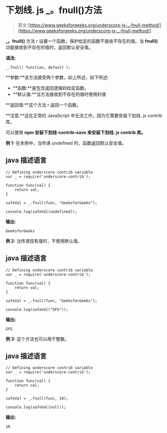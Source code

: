 # 下划线. js _。fnull()方法

> 原文:[https://www.geeksforgeeks.org/underscore-js-_-fnull-method/](https://www.geeksforgeeks.org/underscore-js-_-fnull-method/)

**_。fnull()** 方法 r 设置一个函数，保护给定的函数不接收不存在的值。当 **fnull()** 功能接收到不存在的值时，返回默认安全值。

**语法:**

```
_.fnull( function, default );

```

**参数:**该方法接受两个参数，如上所述，如下所述:

*   **函数:**是包含返回逻辑的给定函数。
*   **默认值:**当方法接收到不存在的值时使用的值

**返回值:**这个方法 r 返回一个函数。

**注意:**这在正常的 JavaScript 中无法工作，因为它需要安装下划线. js contrib 库。

可以使用 **npm 安装下划线-contrib–save 来安装下划线. js contrib 库。**

**例 1:** 在本例中，当传递 undefined 时，函数返回默认安全值。

## java 描述语言

```
// Defining underscore contrib variable
var _ = require('underscore-contrib'); 

function func(val) {
    return val;
}

safeVal = _.fnull(func, "GeeksforGeeks");

console.log(safeVal(undefined));
```

**输出:**

```
GeeksforGeeks

```

**例 2:** 当传递现有值时，不使用默认值。

## java 描述语言

```
// Defining underscore contrib variable
var _ = require('underscore-contrib'); 

function func(val) {
    return val;
}

safeVal = _.fnull(func, "GeeksforGeeks");

console.log(safeVal("GFG"));
```

**输出:**

```
GFG

```

**例 3:** 这个方法也可以用于整数。

## java 描述语言

```
// Defining underscore contrib variable
var _ = require('underscore-contrib'); 

function func(val) {
    return val;
}

safeVal = _.fnull(func, 10);

console.log(safeVal(null));
```

**输出:**

```
10

```
